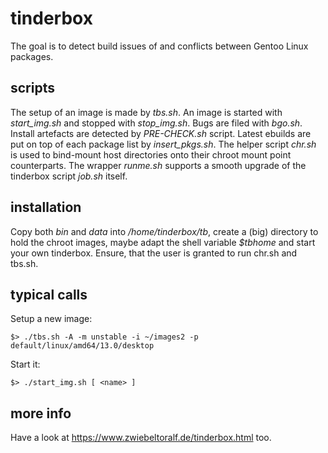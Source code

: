 # tinderbox
The goal is to detect build issues of and conflicts between Gentoo Linux packages.

## scripts
The setup of an image is made by *tbs.sh*. An image is started with *start_img.sh* and stopped with *stop_img.sh*. Bugs are filed with *bgo.sh*. Install artefacts are detected by *PRE-CHECK.sh* script. Latest ebuilds are put on top of each package list by *insert_pkgs.sh*.
The helper script *chr.sh* is used to bind-mount host directories onto their chroot mount point counterparts. The wrapper *runme.sh* supports a smooth upgrade of the tinderbox script *job.sh* itself.

## installation
Copy both *bin* and *data* into */home/tinderbox/tb*, create a (big) directory to hold the chroot images, maybe adapt the shell variable *$tbhome* and start your own tinderbox. Ensure, that the user is granted to run chr.sh and tbs.sh.

## typical calls
Setup a new image:

    $> ./tbs.sh -A -m unstable -i ~/images2 -p default/linux/amd64/13.0/desktop

Start it:

    $> ./start_img.sh [ <name> ]


## more info
Have a look at https://www.zwiebeltoralf.de/tinderbox.html too.

